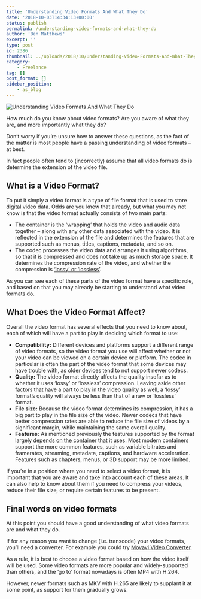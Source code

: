 ```yaml
---
title: 'Understanding Video Formats And What They Do'
date: '2018-10-03T14:34:13+00:00'
status: publish
permalink: /understanding-video-formats-and-what-they-do
author: 'Ben Matthews'
excerpt: ''
type: post
id: 2386
thumbnail: ../uploads/2018/10/Understanding-Video-Formats-And-What-They-Do-150x150.png
category:
    - Freelance
tag: []
post_format: []
sidebar_position:
    - as_blog
---
```

![Understanding Video Formats And What They Do](../uploads/2018/10/Understanding-Video-Formats-And-What-They-Do.png)

How much do you know about video formats? Are you aware of what they are, and more importantly what they do?

Don’t worry if you’re unsure how to answer these questions, as the fact of the matter is most people have a passing understanding of video formats – at best.

In fact people often tend to (incorrectly) assume that all video formats do is determine the extension of the video file.

What is a Video Format?
-----------------------

To put it simply a video format is a type of file format that is used to store digital video data. Odds are you knew that already, but what you may not know is that the video format actually consists of two main parts:

- The container is the ‘wrapping’ that holds the video and audio data together – along with any other data associated with the video. It is reflected in the extension of the file and determines the features that are supported such as menus, titles, captions, metadata, and so on.
- The codec processes the video data and arranges it using algorithms, so that it is compressed and does not take up as much storage space. It determines the compression rate of the video, and whether the compression is [‘lossy’ or ‘lossless’](https://lockergnome.com/2011/08/22/lossy-vs-lossless-video-compression/).

As you can see each of these parts of the video format have a specific role, and based on that you may already be starting to understand what video formats do.

What Does the Video Format Affect?
----------------------------------

Overall the video format has several effects that you need to know about, each of which will have a part to play in deciding which format to use:

- **Compatibility:** Different devices and platforms support a different range of video formats, so the video format you use will affect whether or not your video can be viewed on a certain device or platform. The codec in particular is often the part of the video format that some devices may have trouble with, as older devices tend to not support newer codecs.
- **Quality:** The video format directly affects the quality insofar as to whether it uses ‘lossy’ or ‘lossless’ compression. Leaving aside other factors that have a part to play in the video quality as well, a ‘lossy’ format’s quality will always be less than that of a raw or ‘lossless’ format.
- **File size:** Because the video format determines its compression, it has a big part to play in the file size of the video. Newer codecs that have better compression rates are able to reduce the file size of videos by a significant margin, while maintaining the same overall quality.
- **Features:** As mentioned previously the features supported by the format largely [depends on the container](https://en.wikipedia.org/wiki/Comparison_of_video_container_formats) that it uses. Most modern containers support the more common features, such as variable bitrates and framerates, streaming, metadata, captions, and hardware acceleration. Features such as chapters, menus, or 3D support may be more limited.

If you’re in a position where you need to select a video format, it is important that you are aware and take into account each of these areas. It can also help to know about them if you need to compress your videos, reduce their file size, or require certain features to be present.

Final words on video formats
----------------------------

At this point you should have a good understanding of what video formats are and what they do.

If for any reason you want to change (i.e. transcode) your video formats, you’ll need a converter. For example you could try [Movavi Video Converter](http://www.movavi.com/videoconverter/).

As a rule, it is best to choose a video format based on how the video itself will be used. Some video formats are more popular and widely-supported than others, and the ‘go to’ format nowadays is often MP4 with H.264.

However, newer formats such as MKV with H.265 are likely to supplant it at some point, as support for them gradually grows.